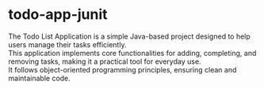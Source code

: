# todo-app-junit
The Todo List Application is a simple Java-based project designed to help users manage their tasks efficiently.
<br>
This application implements core functionalities for adding, completing, and removing tasks, making it a practical tool for everyday use. 
<br>
It follows object-oriented programming principles, ensuring clean and maintainable code.
